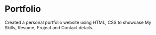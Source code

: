 # Portfolio
Created a personal portfolio website using HTML, CSS to showcase My Skills, Resume, Project and Contact details.
